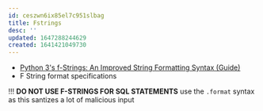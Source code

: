```yaml
---
id: ceszwn6ix85el7c951slbag
title: Fstrings
desc: ''
updated: 1647288244629
created: 1641421049730
---
```


- [Python 3's f-Strings: An Improved String Formatting Syntax (Guide)](https://realpython.com/python-f-strings/)
- F String format specifications

!!! **DO NOT USE F-STRINGS FOR SQL STATEMENTS** use the `.format` syntax as this santizes a lot of malicious input
